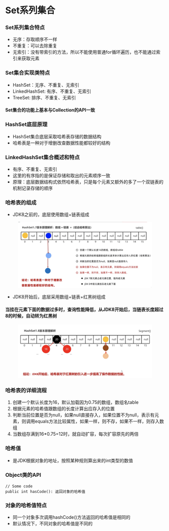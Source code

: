 # Set系列集合

### Set系列集合特点

* 无序：存取顺序不一样
* 不重复：可以去除重复
* 无索引：没有带索引的方法，所以不能使用普通for循环遍历，也不能通过索引来获取元素

### Set集合实现类特点

* HashSet：无序、不重复、无索引
* LinkedHashSet: 有序、不重复、无索引
* TreeSet: 排序、不重复、无索引

#### Set集合的功能上基本与Collection的API一致

### HashSet底层原理

* HashSet集合底层采取哈希表存储的数据结构
* 哈希表是一种对于增删改查数据性能都较好的结构

### LinkedHashSet集合概述和特点

* 有序、不重复、无索引
* 这里的有序指的是保证存储和取出的元素顺序一致
* 原理：底层数据结构式依然哈希表，只是每个元素又额外的多了一个双链表的机制记录存储的顺序 


### 哈希表的组成

* JDK8之前的，底层使用数组+链表组成

<figure><img src="../.gitbook/assets/Screen Shot 2022-11-03 at 5.43.00 PM.png" alt=""><figcaption></figcaption></figure>

* JDK8开始后，底层采用数组+链表+红黑树组成

#### 当挂在元素下面的数据过多时，查询性能降低，从JDK8开始后，当链表长度超过8的时候，自动转为红黑树

<figure><img src="../.gitbook/assets/Screen Shot 2022-11-03 at 5.50.27 PM.png" alt=""><figcaption></figcaption></figure>

### 哈希表的详细流程

1. 创建一个默认长度为16，默认加载因为0.75的数组，数组名table
2. 根据元素的哈希值跟数组的长度计算出应存入的位置
3. 判断当前位置是否为null，如果null直接存入，如果位置不为null，表示有元素，则调用equals方法比较属性，如果一样，则不存，如果不一样，则存入数组
4. 当数组存满到16\*0.75=12时，就自动扩容，每次扩容原先的两倍

### 哈希值

* 是JDK根据对象的地址，按照某种规则算出来的int类型的数值

### Object类的API

```
// Some code
public int hasCode(): 返回对象的哈希值
```

### 对象的哈希值特点

* 同一个对象多次调用hashCode()方法返回的哈希值是相同的
* 默认情况下，不同对象的哈希值是不同的

